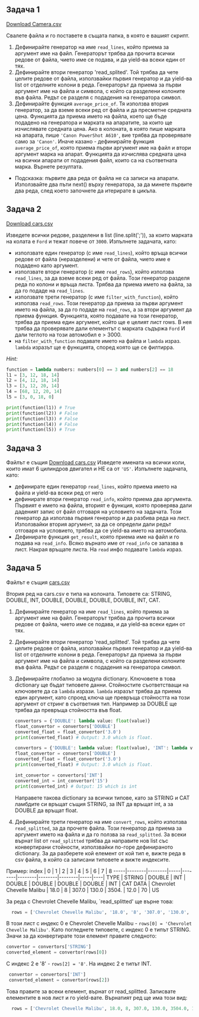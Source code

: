 ## Задача 1
[Download Camera.csv](https://my.pcloud.com/publink/show?code=XZyL4IZCiguWvoHvAByQSYMGL6XekSMj08k)

Свалете файла и го поставете в същата папка, в която е вашият скрипт.

1. Дефинирайте генератор на име `read_lines`, който приема за аргумент име на файл. Генераторът трябва да прочита всички редове от файла, чието име се подава, и да yield-ва всеки един от тях.
1. Дефинирайте втори генератор 'read_splited'. Той трябва да чете целите редове от файла, използвайки първия генератор и да yield-ва list от отделните колони в реда. Генераторът да приема за първи аргумент име на файла и символа, с който са разделени колоните във файла. Редът се разделя с подадения на генератора символ.
1. Дефинирайте функция `average_price_of`. Тя използва втория генератор, за да вземе всеки ред от файла и да пресметне средната цена. Функцията да приема името на файла, което ще бъде подадено на генератора и марката на апаратите, за които ще изчислявате средната цена. Ако в колоната, в която пише марката на апарата, пише `'Canon PowerShot A610'`, вие трябва да проверявате само за `'Canon'`. Иначе казано - дефинирайте функция `average_price_of`, която приема първи аргумент име на файл и втори аргумент марка на апарат. Функцията да изчислява средната цена на всички апарати от подадения файл, които са на съответната марка. Върнете резултата.
  * Подсказка: първите два реда от файла не са записи на апарати. Използвайте два пъти next() върху генератора, за да минете първите два реда, след което започнете да итерирате в цикъла.
  
## Задача 2
[Download cars.csv](https://my.pcloud.com/publink/show?code=XZYS4IZ1LLw2bcMBjkl5A9Ks4mm4z07tJXy)

Изведете всички редове, разделени в list (line.split(';')), за които марката на колата е `Ford` и тежат повече от `3000`. Изпълнете задачата, като:
  * използвате един генератор (с име `read_lines`), който връща всички редове от файла (неразделени) и чете от файла, чието име е подадено като аргумент. 
  * използвате втори генератор (с име `read_rows`), който използва `read_lines`, за да вземе всеки ред от файла. Този генератор разделя реда по колони и връща листа. Трябва да приема името на файла, за да го подаде на `read_lines`.
  * използвате трети генератор (с име `filter_with_function`), който използва `read_rows`. Този генератор да приема за първи аргумент името на файла, за да го подаде на `read_rows`, а за втори аргумент да приема функция. Функцията, която подавате на този генератор, трябва да приема един аргумент, който ще е целият лист rows. В нея трябва да проверявате дали елементът с марката съдържа `Ford` И дали теглото на този автомобил е > 3000. 
  * на `filter_with_function` подавате името на файла и `lambda` израз. `lambda` изразът ще е функцията, според която ще се филтирра.

 *Hint:*
  ```python
  function = lambda numbers: numbers[0] == 3 and numbers[2] == 18
  l1 = [3, 12, 18, 14]
  l2 = [4, 12, 18, 14]
  l3 = [3, 12, 20, 14]
  l4 = [68, 12, 20, 14]
  l5 = [3, 0, 18, 0]
  
  print(function(l1)) # True
  print(function(l2)) # False
  print(function(l3)) # False
  print(function(l4)) # False
  print(function(l5)) # True
  ```
  
## Задача 3
Файлът е същия
[Download cars.csv](https://my.pcloud.com/publink/show?code=XZYS4IZ1LLw2bcMBjkl5A9Ks4mm4z07tJXy)
Изведете имената на всички коли, които имат 6 цилиндров двигател и НЕ са от `'US'`. 
Изпълнете задачата, като:
 * дефинирате един генератор `read_lines`, който приема името на файла и yield-ва всеки ред от него
 * дефинирате втори генератор `read_info`, който приема два аргумента. Първият е името на файла, вторият е функция, която проверява дали даденият запис от файл отговаря на условието на задачата. Този генератор да използва първия генератор и да разбива реда на лист. Използвайки втория аргумент, за да се определи дали редът отговаря на условието, трябва да се yield-ва името на автомобила.
 * Дефинирате функция `get_result`, която приема име на файл и го подава на `read_info`. Всяко върнато име от `read_info` се запазва в лист. Накрая връщате листа. На `read` инфо подавате `lambda` израз.
  
  
## Задача 5
Файлът е същия
[cars.csv](https://my.pcloud.com/publink/show?code=XZYS4IZ1LLw2bcMBjkl5A9Ks4mm4z07tJXy)

Втория ред на cars.csv е типа на колоната. Типовете са: STRING, DOUBLE, INT, DOUBLE, DOUBLE, DOUBLE, DOUBLE, INT, CAT.
1. Дефинирайте генератор на име `read_lines`, който приема за аргумент име на файл. Генераторът трябва да прочита всички редове от файла, чието име се подава, и да yield-ва всеки един от тях.
1. Дефинирайте втори генератор 'read_splitted'. Той трябва да чете целите редове от файла, използвайки първия генератор и да yield-ва list от отделните колони в реда. Генераторът да приема за първи аргумент име на файла и символа, с който са разделени колоните във файла. Редът се разделя с подадения на генератора символ.
1. Дефинирайте глобално за модула dictionary. Ключовете в това dictionary ще бъдат типовете данни. Стойностите съответстващи на ключовете да са `lambda` изрази. `lambda` изразът трябва да приема един аргумент, като спроед ключа ще превръща стойността на този аргумент от стринг в съответния тип. Например за DOUBLE ще трябва да превръща стойността във float.
   ```python
   convertors = {'DOUBLE': lambda value: float(value)}
   float_convertor = convertors['DOUBLE']
   converted_float = float_convertor('3.0')
   print(converted_float) # Output: 3.0 which is float.
   ```
   ```python
   convertors = {'DOUBLE': lambda value: float(value), 'INT': lambda value: int(value)}
   float_convertor = convertors['DOUBLE']
   converted_float = float_convertor('3.0')
   print(converted_float) # Output: 3.0 which is float.

   int_convertor = convertors['INT']
   converted_int = int_convertor('15')
   print(converted_int) # Output: 15 which is int
   ```
   Направете такова dictionary за всички типове, като за STRING и CAT ламбдите си връщат същия STRING, за INT да връщат int, а за DOUBLE да връщат float.
  
1. Дефинирайте трети генератор на име `convert_rows`, който използва `read_splitted`, за да прочете файла. Този генератор да приема за аргумент името на файла и да го ползва за `read_splitted`. За всеки върнат list от `read_splitted` трябва да направите нов list със конвертирани стойности, използвайки по-горе дефинираното dictionary. За да разберете кой елемент от кой тип е, вижте реда в csv файла, в който са записани типовете и вижте индексите. 

  Пример:
  index | 0 | 1 | 2 | 3 | 4 | 5 | 6 | 7 | 8
  -----|--------|--------|-----|--------|--------|--------|--------|-----|----|
  TYPE | STRING |	DOUBLE | INT | DOUBLE | DOUBLE | DOUBLE | DOUBLE | INT | CAT
  DATA | Chevrolet Chevelle Malibu | 18.0 | 8 | 307.0 | 130.0 | 3504. | 12.0 | 70 | US

  За реда с Chevrolet Chevelle Malibu, `read_splitted' ще върне това: 
  ```python 
    rows = ['Chevrolet Chevelle Malibu', '18.0', '8', '307.0', '130.0', '3504.', '12.0', '70', 'US\n']
  ```
  В този лист с индекс 0 е Chevrolet Chevelle Malibu - `rows[0] = 'Chevrolet Chevelle Malibu'`. Като погледнете типовете, с индекс 0 е типът STRING. Значи за да конвертирате този елемент правите следното: 
  ```python
  convertor = convertors['STRING']
  converted_element = convertor(rows[0])
  ```
 С индекс 2 е '8' - `rows[2] = '8'`. На индекс 2 е типът INT. 
 ```python
  convertor = convertors['INT']
  converted_element = convertor(rows[2])
  ```
 Това правите за всеки елемент, върнат от read_splitted. Записвате елементите в нов лист и го yield-вате.
 Върнатият ред ще има този вид:
  ```python 
    rows = ['Chevrolet Chevelle Malibu', 18.0, 8, 307.0, 130.0, 3504.0, 12.0, 70, 'US\n']
  ```













